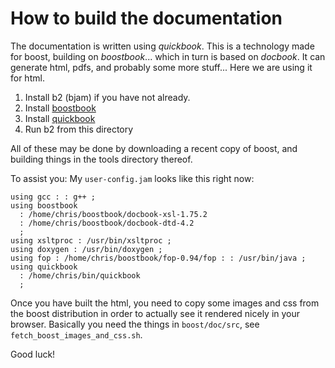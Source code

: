 How to build the documentation
==============================

The documentation is written using *quickbook*. This is a technology made for boost,
building on *boostbook*... which in turn is based on *docbook*. It can generate
html, pdfs, and probably some more stuff... Here we are using it for html.

1. Install b2 (bjam) if you have not already.  
2. Install [boostbook](http://www.boost.org/doc/libs/1_61_0/doc/html/boostbook/getting/started.html)  
3. Install [quickbook](http://www.boost.org/doc/libs/1_61_0/doc/html/quickbook/install.html)  
4. Run b2 from this directory  

All of these may be done by downloading a recent copy of boost, and building things in the tools directory thereof.  

To assist you: My `user-config.jam` looks like this right now:

```
using gcc : : g++ ;
using boostbook
  : /home/chris/boostbook/docbook-xsl-1.75.2
  : /home/chris/boostbook/docbook-dtd-4.2
  ;
using xsltproc : /usr/bin/xsltproc ;
using doxygen : /usr/bin/doxygen ;
using fop : /home/chris/boostbook/fop-0.94/fop : : /usr/bin/java ;
using quickbook
  : /home/chris/bin/quickbook
  ;
```

Once you have built the html, you need to copy some images and css from the
boost distribution in order to actually see it rendered nicely in your browser.
Basically you need the things in `boost/doc/src`, see `fetch_boost_images_and_css.sh`.

Good luck!
